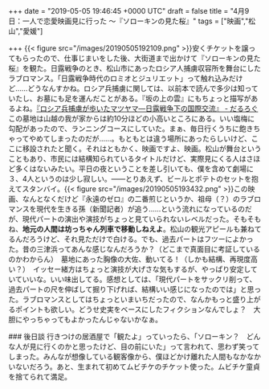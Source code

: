 
+++
date = "2019-05-05 19:46:45 +0000 UTC"
draft = false
title = "4月9日：一人で恋愛映画見に行った ～『ソローキンの見た桜』"
tags = ["映画","松山","愛媛"]

+++
{{< figure src="/images/20190505192109.png"  >}}安くチケットを譲ってもらったので、仕事じまいをした後、大街道まで出かけて『ソローキンの見た桜』を観た。日露戦争のとき、松山市にあったロシア人捕虜収容所を舞台にしたラブロマンス。「日露戦争時代のロミオとジュリエット」って触れ込みだけど……どうなんすかね。ロシア兵捕虜に関しては、以前本で読んで多少は知っていたし、お墓にも足を運んだことがある。『坂の上の雲』にもちょっと描写があるよね。[『ロシア兵捕虜が歩いたマツヤマ―日露戦争下の国際交流』 - だるろぐ](https://blog.daruyanagi.jp/entry/2014/03/18/193904)この墓地は山越の我が家からは約10分ほどの小高いところにある。いい塩梅に勾配があったので、ランニングコースにしていた。まぁ、毎日行くうちに飽きちゃってやめてしまったのだが……。もともとは違う場所にあったらしいけど、ここに移設されたと聞く。それはともかく、映画ですよ、映画。松山が舞台ということもあり、市民には結構知られているタイトルだけど、実際見にくる人はさほど多くはないみたい。平日の夜ということを差し引いても、僕を含めて劇場に３、4人というのは少し寂しい。――とりあえず、ビールとポテトのセットを抱えてスタンバイ。{{< figure src="/images/20190505193432.png"  >}}この映画、なんとなくだけど『永遠のゼロ』の二番煎じというか、祖母（？）のラブロマンスを現代を生きる孫（新聞記者）が追う……という流れになっているのだが、現代パートの演出や演技がちょっと見ていられないレベルだった。そもそもね、**地元の人間は坊っちゃん列車で移動しねえよ**。松山の観光アピールも兼ねてるんだろうけど、それ見ただけで白ける。でも、過去パートはフツーによかった。昔の三津浜ってあんな感じなんだろうか？（どこまで真面目に考証しているのかわからん）　墓地にあった胸像の大佐、動いてる！（しかも結構、再現度高い？）　イッセー緒方はちょっと演技が大げさな気もするが、やっぱり安定していていいな。いい味出してる。感想としては、「現代パートをサックリ削って、過去パートの尺を伸ばして掘り下げれば、結構いい感じになったのでは」と思った。ラブロマンスとしてはちょっといまいちだったので、なんかもっと盛り上がるポイントも欲しい。どうせ史実をベースにしたフィクションなんでしょ？　大胆にやっちゃってもよかったんじゃないかなぁ。

<div class="section">
    ### 後日談
    行きつけの居酒屋で「観たよ」っていったら、「ソローキン？　どんな人が見に行くのかと思ったけど、目の前にいた」って言われて、思わず笑ってしまった。みんなが想像している観客像から、僕ほどかけ離れた人間もなかなかいないだろう。あと、生まれて初めてムビチケのチケット使った。ムビチケ童貞を捨てられて満足。

</div>

